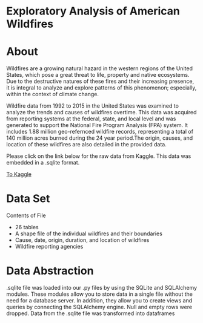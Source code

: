 # Exploratory Analysis of American Wildfires

  <h1>About</h1>
      <p>Wildfires are a growing natural hazard in the western regions of the United States, which pose a great threat to life, property and native ecosystems. Due to the destructive natures of these fires and their increasing presence, it is integral to analyze and explore patterns of this phenomenon; especially, within the context of climate change.</p> 
      <p>Wildfire data from 1992 to 2015 in the United States was examined to analyze the trends and causes of wildfires overtime. This data was acquired from reporting systems at the federal, state, and local level and was generated to support the National Fire Program Analysis (FPA) system. It includes 1.88 million geo-refernced wildfire records, representing a total of 140 million acres burned during the 24 year period.The origin, causes, and location of these wildfires are also detailed in the provided data.</p>
      <p>Please click on the link below for the raw data from Kaggle. This data was embedded in a .sqlite format.</p>
      <a href="https://www.kaggle.com/rtatman/188-million-us-wildfires">To Kaggle</a>

<h1>Data Set</h1>
  <p>Contents of File</p>
    <ul>
      <li>26 tables</li>
      <li>A shape file of the individual wildfires and their boundaries</li>
      <li>Cause, date, origin, duration, and location of wildfires</li>
      <li>Wildfire reporting agencies</li>
    </ul>

<h1> Data Abstraction </h1>
  <p>.sqlite file was loaded into our .py files by using the SQLite and SQLAlchemy modules. These modules allow you to store data in a single file without the need for a database server. In addition, they allow you to create views and queries by connecting the SQLAlchemy engine. Null and empty rows were dropped. Data from the .sqlite file was transformed into dataframes</p>
